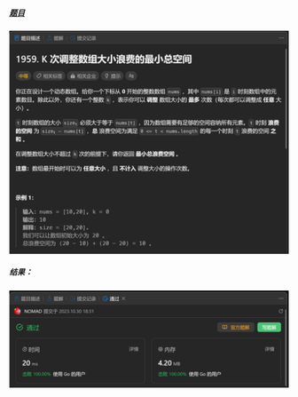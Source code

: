 ##### [题目](https://leetcode.cn/problems/minimum-total-space-wasted-with-k-resizing-operations/description/)
![pic](img.png)
##### 结果：
![pic](result.png)